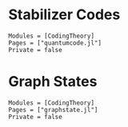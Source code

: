 # Stabilizer Codes

```@autodocs
Modules = [CodingTheory]
Pages = ["quantumcode.jl"]
Private = false
```

# Graph States

```@autodocs
Modules = [CodingTheory]
Pages = ["graphstate.jl"]
Private = false
```
